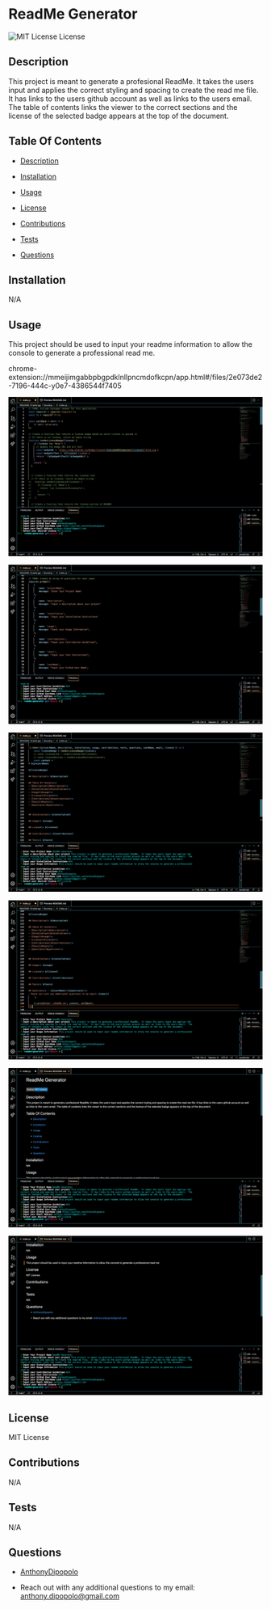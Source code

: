 
# ReadMe Generator

![MIT License License](https://img.shields.io/badge/license-MIT%20License-blue.svg)

## Description
 This project is meant to generate a profesional ReadMe.  It takes the users input and applies the correct styling and spacing to create the read me file.  It has links to the users github account as well as links to the users email.  The table of contents links the viewer to the correct sections and the license of the selected badge appears at the top of the document.

## Table Of Contents
 
- [Description](#description)
 
- [Installation](#installation)

- [Usage](#usage)

- [License](#license)

- [Contributions](#contributions)

- [Tests](#tests)

- [Questions](#questions)



## Installation
 N/A

## Usage
 This project should be used to input your readme information to allow the console to generate a professional read me.

 chrome-extension://mmeijimgabbpbgpdklnllpncmdofkcpn/app.html#/files/2e073de2-7196-444c-y0e7-4386544f7405

![application screenshot](./Assets/screenshots/Screen%20Shot%202023-06-25%20at%209.06.06%20PM.png)

![application screenshot](./Assets/screenshots/Screen%20Shot%202023-06-25%20at%209.06.15%20PM.png)

![application screenshot](./Assets/screenshots/Screen%20Shot%202023-06-25%20at%209.06.34%20PM.png)

![application screenshot](./Assets/screenshots/Screen%20Shot%202023-06-25%20at%209.06.43%20PM.png)

![application screenshot](./Assets/screenshots/Screen%20Shot%202023-06-25%20at%209.06.51%20PM.png)

![application screenshot](./Assets/screenshots/Screen%20Shot%202023-06-25%20at%209.06.57%20PM.png)

## License
 MIT License

## Contributions
 N/A

## Tests
 N/A

## Questions
 - [AnthonyDipopolo](https://github.com/AnthonyDipopolo)

- Reach out with any additional questions to my email: anthony.dipopolo@gmail.com
    